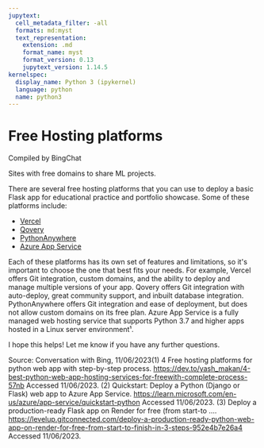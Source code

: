 ```yaml
---
jupytext:
  cell_metadata_filter: -all
  formats: md:myst
  text_representation:
    extension: .md
    format_name: myst
    format_version: 0.13
    jupytext_version: 1.14.5
kernelspec:
  display_name: Python 3 (ipykernel)
  language: python
  name: python3
---
```

# Free Hosting platforms

Compiled by BingChat

Sites with free domains to share ML projects.

There are several free hosting platforms that you can use to deploy a basic Flask app for educational practice and portfolio showcase. Some of these platforms include:

- [Vercel](https://vercel.com/)
- [Qovery](https://www.qovery.com/)
- [PythonAnywhere](https://www.pythonanywhere.com/)
- [Azure App Service](https://azure.microsoft.com/en-us/services/app-service/)

Each of these platforms has its own set of features and limitations, so it's important to choose the one that best fits your needs. For example, Vercel offers Git integration, custom domains, and the ability to deploy and manage multiple versions of your app. Qovery offers Git integration with auto-deploy, great community support, and inbuilt database integration. PythonAnywhere offers Git integration and ease of deployment, but does not allow custom domains on its free plan. Azure App Service is a fully managed web hosting service that supports Python 3.7 and higher apps hosted in a Linux server environment¹.

I hope this helps! Let me know if you have any further questions.

Source: Conversation with Bing, 11/06/2023(1) 4 Free hosting platforms for python web app with step-by-step process. https://dev.to/yash_makan/4-best-python-web-app-hosting-services-for-freewith-complete-process-57nb Accessed 11/06/2023.
(2) Quickstart: Deploy a Python (Django or Flask) web app to Azure App Service. https://learn.microsoft.com/en-us/azure/app-service/quickstart-python Accessed 11/06/2023.
(3) Deploy a production-ready Flask app on Render for free (from start-to .... https://levelup.gitconnected.com/deploy-a-production-ready-python-web-app-on-render-for-free-from-start-to-finish-in-3-steps-952e4b7e26a4 Accessed 11/06/2023.